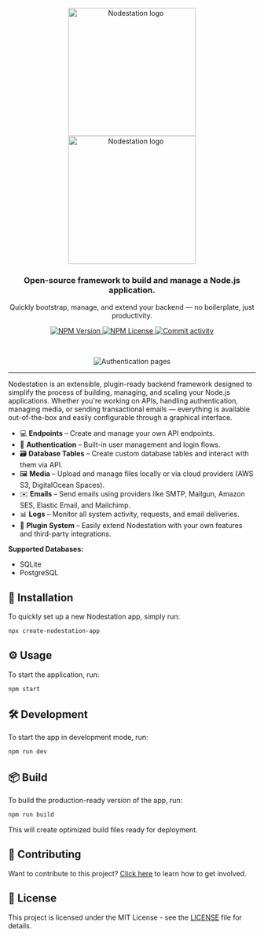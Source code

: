 <p align="center">
  <a href="https://nodestation.app/#gh-light-mode-only">
    <img src="https://nodestation-assets.s3.ap-southeast-1.amazonaws.com/nodestation-logo-dark.svg" width="260px" alt="Nodestation logo" />
  </a>
  <a href="https://nodestation.app/#gh-dark-mode-only">
    <img src="https://nodestation-assets.s3.ap-southeast-1.amazonaws.com/nodestation-logo.svg" width="260px" alt="Nodestation logo" />
  </a>
</p>

<h3 align="center">Open-source framework to build and manage a Node.js application.</h3>
<p align="center">Quickly bootstrap, manage, and extend your backend — no boilerplate, just productivity.</p>

<p align="center">
  <a href="https://www.npmjs.com/package/nodestation">
    <img src="https://img.shields.io/npm/v/nodestation" alt="NPM Version" />
  </a>
  <a href="https://github.com/nodestationapp/nodestation/blob/master/LICENSE">
    <img src="https://img.shields.io/npm/l/nodestation" alt="NPM License" />
  </a>
  <a href="https://github.com/nodestationapp/nodestation/commits/master">
    <img src="https://img.shields.io/github/commit-activity/m/nodestationapp/nodestation?style=flat&color=green" alt="Commit activity" />
  </a>
</p>

<br />

<p align="center">
  <img src="https://nodestation-assets.s3.ap-southeast-1.amazonaws.com/authentication-visual-4.png" alt="Authentication pages" />
</p>

---

Nodestation is an extensible, plugin-ready backend framework designed to simplify the process of building, managing, and scaling your Node.js applications. Whether you're working on APIs, handling authentication, managing media, or sending transactional emails — everything is available out-of-the-box and easily configurable through a graphical interface.

- 💻 **Endpoints** – Create and manage your own API endpoints.
- 🔑 **Authentication** – Built-in user management and login flows.
- 🗃️ **Database Tables** – Create custom database tables and interact with them via API.
- 🖼️ **Media** – Upload and manage files locally or via cloud providers (AWS S3, DigitalOcean Spaces).
- ✉️ **Emails** – Send emails using providers like SMTP, Mailgun, Amazon SES, Elastic Email, and Mailchimp.
- 📊 **Logs** – Monitor all system activity, requests, and email deliveries.
- 🔌 **Plugin System** – Easily extend Nodestation with your own features and third-party integrations.

**Supported Databases:**

- SQLite
- PostgreSQL

## 🚀 Installation

To quickly set up a new Nodestation app, simply run:

```bash
npx create-nodestation-app
```

## ⚙️ Usage

To start the application, run:

```bash
npm start
```

## 🛠️ Development

To start the app in development mode, run:

```bash
npm run dev
```

## 📦 Build

To build the production-ready version of the app, run:

```bash
npm run build
```

This will create optimized build files ready for deployment.

## 🤝 Contributing

Want to contribute to this project? [Click here](https://github.com/nodestationapp/nodestation/blob/master/CONTRIBUTING.md) to learn how to get involved.

## 📝 License

This project is licensed under the MIT License - see the [LICENSE](https://github.com/nodestationapp/nodestation/blob/master/LICENSE) file for details.
